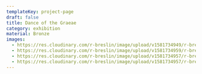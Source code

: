 ```yaml
---
templateKey: project-page
draft: false
title: Dance of the Graeae
category: exhibition
material: Bronze
images:
  - https://res.cloudinary.com/r-breslin/image/upload/v1581734949/r-breslin-cloudinary/WORK/EXHIBITION/dance-of-the-graeae/EXHIBITION_dance-of-the-graeae_dance-of-the-graeae-01_yc0dg6.jpg
  - https://res.cloudinary.com/r-breslin/image/upload/v1581734959/r-breslin-cloudinary/WORK/EXHIBITION/dance-of-the-graeae/EXHIBITION_dance-of-the-graeae_dance-of-the-graeae-03_iiypfr.jpg
  - https://res.cloudinary.com/r-breslin/image/upload/v1581734957/r-breslin-cloudinary/WORK/EXHIBITION/dance-of-the-graeae/EXHIBITION_dance-of-the-graeae_dance-of-the-graeae-02_sjbmxg.jpg
  - https://res.cloudinary.com/r-breslin/image/upload/v1581734957/r-breslin-cloudinary/WORK/EXHIBITION/dance-of-the-graeae/EXHIBITION_dance-of-the-graeae_dance-of-the-graeae-04_l1tg3y.jpg
---
```

